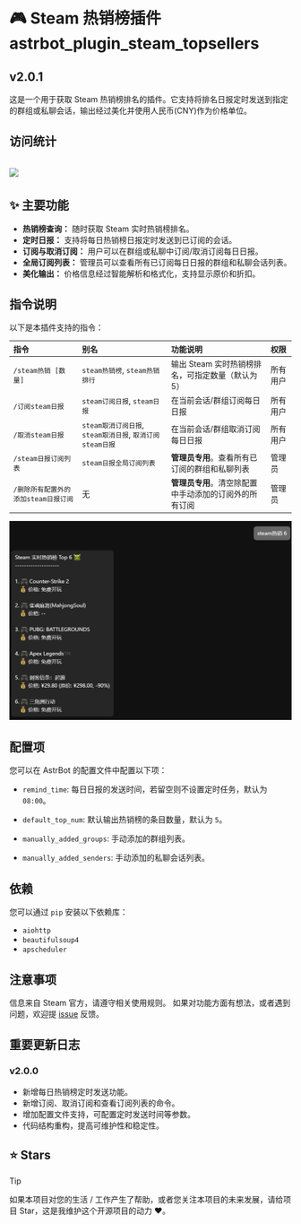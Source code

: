 # 🎮 Steam 热销榜插件 astrbot_plugin_steam_topsellers

## v2.0.1

这是一个用于获取 Steam 热销榜排名的插件。它支持将排名日报定时发送到指定的群组或私聊会话，输出经过美化并使用人民币(CNY)作为价格单位。

## 访问统计

## <a href="https://count.getloli.com/"><img src="https://count.getloli.com/get/@:astrbot_plugin_steam_topsellers?theme=rule34"></a>

## ✨ 主要功能

- **热销榜查询：** 随时获取 Steam 实时热销榜排名。
- **定时日报：** 支持将每日热销榜日报定时发送到已订阅的会话。
- **订阅与取消订阅：** 用户可以在群组或私聊中订阅/取消订阅每日日报。
- **全局订阅列表：** 管理员可以查看所有已订阅每日日报的群组和私聊会话列表。
- **美化输出：** 价格信息经过智能解析和格式化，支持显示原价和折扣。

## 指令说明

以下是本插件支持的指令：

| 指令                                 | 别名                                                      | 功能说明                                               | 权限     |
| :----------------------------------- | :-------------------------------------------------------- | :----------------------------------------------------- | :------- |
| `/steam热销 [数量]`                  | `steam热销榜`, `steam热销排行`                            | 输出 Steam 实时热销榜排名，可指定数量（默认为 5）      | 所有用户 |
| `/订阅steam日报`                     | `steam订阅日报`, `steam日报`                              | 在当前会话/群组订阅每日日报                            | 所有用户 |
| `/取消steam日报`                     | `steam取消订阅日报`, `steam取消日报`, `取消订阅steam日报` | 在当前会话/群组取消订阅每日日报                        | 所有用户 |
| `/steam日报订阅列表`                 | `steam日报全局订阅列表`                                   | **管理员专用**。查看所有已订阅的群组和私聊列表         | 管理员   |
| `/删除所有配置外的添加steam日报订阅` | 无                                                        | **管理员专用**。清空除配置中手动添加的订阅外的所有订阅 | 管理员   |

![alt text](command.png)

## 配置项

您可以在 AstrBot 的配置文件中配置以下项：

- `remind_time`: 每日日报的发送时间，若留空则不设置定时任务，默认为 `08:00`。

- `default_top_num`: 默认输出热销榜的条目数量，默认为 `5`。

- `manually_added_groups`: 手动添加的群组列表。

- `manually_added_senders`: 手动添加的私聊会话列表。

## 依赖

您可以通过 `pip` 安装以下依赖库：

- `aiohttp`
- `beautifulsoup4`
- `apscheduler`

## 注意事项

信息来自 Steam 官方，请遵守相关使用规则。
如果对功能方面有想法，或者遇到问题，欢迎提 [issue](https://github.com/zhewang448/astrbot_plugin_SteamSaleTracker/issues) 反馈。

## 重要更新日志

### v2.0.0

- 新增每日热销榜定时发送功能。
- 新增订阅、取消订阅和查看订阅列表的命令。
- 增加配置文件支持，可配置定时发送时间等参数。
- 代码结构重构，提高可维护性和稳定性。

## ⭐ Stars

> [!TIP]
> 如果本项目对您的生活 / 工作产生了帮助，或者您关注本项目的未来发展，请给项目 Star，这是我维护这个开源项目的动力 ❤️。

